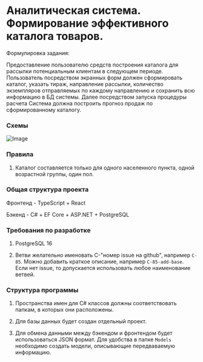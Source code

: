 # Аналитическая система.  Формирование эффективного каталога товаров.

Формулировка задания:

Предоставление пользователю средств построения каталога для рассылки потенциальным клиентам в следующем периоде.
Пользователь посредством экранных форм должен сформировать каталог, указать тираж, направление рассылки, количество экземпляров отправляемых по каждому направлению и сохранить всю информацию в БД системы. Далее посредством запуска процедуры расчета Система должна построить прогноз продаж по сформированному каталогу.

### Схемы

![Image](Cataloguer/Resources/ЛР2.drawio.png)

### Правила

1. Каталог составляется только для одного населенного пункта, одной возрастной группы, один пол.


### Общая структура проекта

Фронтенд - TypeScript + React

Бэкенд - C# + EF Core + ASP.NET + PostgreSQL

### Требования по разработке

1. PostgreSQL 16

2. Ветви желательно именовать C-"номер issue на github", например `C-85`. Можно добавить краткое описание, например `C-85-add-base`. Если нет issue, то допускается использовать любое наименование ветвей.

### Структура программы

1. Пространства имен для C# классов должны соответствовать папкам, в которых они расположены.

2. Для базы данных будет создан отдельный проект.

3. Для обмена данными между бэкендом и фронтендом будет использоваться JSON формат. Для удобства в папке `Models` необходимо создать модели, описывающие передваваемую информацию.
